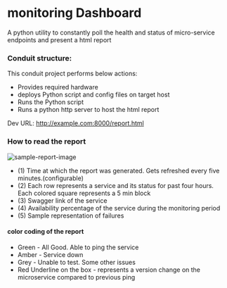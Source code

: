 # monitoring Dashboard

A python utility to constantly poll the health and status of micro-service endpoints and present a html report

### Conduit structure:
This conduit project performs below actions:
* Provides required hardware
* deploys Python script and config files on target host
* Runs the Python script
* Runs a python http server to host the html report

Dev URL: http://example.com:8000/report.html

### How to read the report
![sample-report-image](report-page.jpg)

* (1) Time at which the report was generated. Gets refreshed every five minutes.(configurable)
* (2) Each row represents a service and its status for past four hours. Each colored square represents a 5 min block
* (3) Swagger link of the service
* (4) Availability percentage of the service during the monitoring period
* (5) Sample representation of failures

#### color coding of the report
- Green - All Good. Able to ping the service
- Amber - Service down
- Grey - Unable to test. Some other issues
- Red Underline on the box - represents a version change on the microservice compared to previous ping

